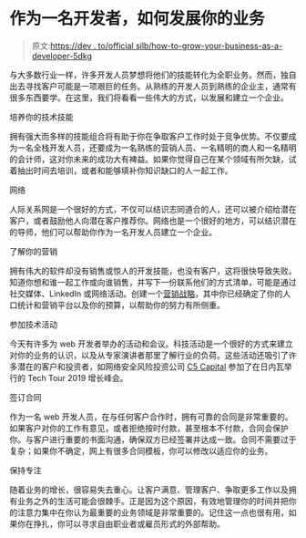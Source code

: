 # 作为一名开发者，如何发展你的业务

> 原文:[https://dev . to/official silb/how-to-grow-your-business-as-a-developer-5dkg](https://dev.to/officialsilb/how-to-grow-your-business-as-a-developer-5dkg)

与大多数行业一样，许多开发人员梦想将他们的技能转化为全职业务。然而，独自出去寻找客户可能是一项艰巨的任务。从熟练的开发人员到熟练的企业主，通常有很多东西要学。在这里，我们将看看一些伟大的方式，以发展和建立一个企业。

培养你的技术技能

拥有强大而多样的技能组合将有助于你在争取客户工作时处于竞争优势。不仅要成为一名全栈开发人员，还要成为一名熟练的营销人员、一名精明的商人和一名精明的会计师，这对你未来的成功大有裨益。如果你觉得自己在某个领域有所欠缺，试着抽出时间去培训，或者和能够填补你知识缺口的人一起工作。

网络

人际关系网是一个很好的方式，不仅可以结识志同道合的人，还可以被介绍给潜在客户，或者鼓励他人向潜在客户推荐你。网络也是一个很好的地方，可以结识潜在的导师，他们可以帮助你作为一名开发人员建立一个企业。

了解你的营销

拥有伟大的软件却没有销售或惊人的开发技能，也没有客户，这将很快导致失败。知道你想和谁一起工作或向谁销售，并写下一份联系他们的方式清单，可能是通过社交媒体、LinkedIn 或网络活动。创建一个[营销战略](https://medium.com/career-change-coder/what-to-consider-when-marketing-yourself-as-a-developer-784c324c551c)，其中你已经确定了你的人口统计和营销平台以及你的预算，以帮助你的努力有所侧重。

参加技术活动

今天有许多为 web 开发者举办的活动和会议。科技活动是一个很好的方式来建立对你的业务的认识，以及从专家演讲者那里了解行业的负荷。这些活动还吸引了许多潜在的客户和投资者，如网络安全风险投资公司 [C5 Capital](https://www.c5capital.com/Blog/tech-tour-2019-growth-summit/) 参加了在日内瓦举行的 Tech Tour 2019 增长峰会。

签订合同

作为一名 web 开发人员，在与任何客户合作时，拥有可靠的合同是非常重要的。如果客户对你的工作有意见，或者拒绝按时付款，甚至根本不付款，合同会保护你。与客户进行重要的书面沟通，确保双方已经签署并达成一致。合同不需要过于复杂；如果你不确定，网上有很多合同模板，你可以修改以适应你的业务。

保持专注

随着业务的增长，很容易失去重心。让客户满意、管理客户、争取更多工作以及拥有业务之外的生活可能会很棘手。正是因为这个原因，有效地管理你的时间并把你的注意力集中在你认为最重要的业务领域是非常重要的。记住这一点也很有用，如果你在挣扎，你可以寻求自由职业者或雇员形式的外部帮助。